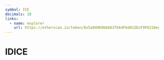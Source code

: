 ```yaml
---
symbol: ICE
decimals: 18
links:
  - name: explorer
    url: https://etherscan.io/token/0x5a84969bb663fb64F6d015DcF9F622Aedc796750
---
```


# IDICE
